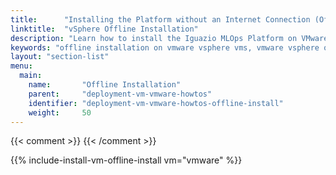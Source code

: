 ```yaml
---
title:      "Installing the Platform without an Internet Connection (Offline Installation) (vSphere)"
linktitle:  "vSphere Offline Installation"
description: "Learn how to install the Iguazio MLOps Platform on VMware vSphere VMs without internet connectivity"
keywords: "offline installation on vmware vsphere vms, vmware vsphere offline installation, vsphere offline installation, vmware offline installation, vm offline installation, vsphere offline deployment, vmware offline deployment, vm offline deployment, dark-site installation, dark site, no internet, provazio"
layout: "section-list"
menu:
  main:
    name:       "Offline Installation"
    parent:     "deployment-vm-vmware-howtos"
    identifier: "deployment-vm-vmware-howtos-offline-install"
    weight:     50
---
```

{{< comment >}}<!-- [ci-no-shcd-in-front-matter] -->
{{< /comment >}}

{{% include-install-vm-offline-install vm="vmware" %}}

